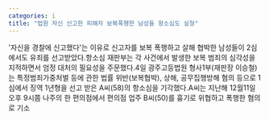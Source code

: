 ```yaml
---
categories: i
title: "법원 자신 신고한 피해자 보복폭행한 남성들 항소심도 실형"
---
```

&#39;자신을 경찰에 신고했다&#39;는 이유로 신고자를 보복 폭행하고 살해 협박한 남성들이 2심에서도 유죄를 선고받았다.항소심 재판부는 각 사건에서 발생한 보복 범죄의 심각성을 지적하면서 엄정 대처의 필요성을 주문했다.4일 광주고등법원 형사1부(재판장 이승철)는 특정범죄가중처벌 등에 관한 법률 위반(보복협박), 상해, 공무집행방해 혐의 등으로 1심에서 징역 1년형을 선고 받은 A씨(58)의 항소심을 기각했다.A씨는 지난해 12월11일 오후 9시쯤 나주의 한 편의점에서 편의점 업주 B씨(50)를 흉기로 위협하고 폭행한 혐의로 기소